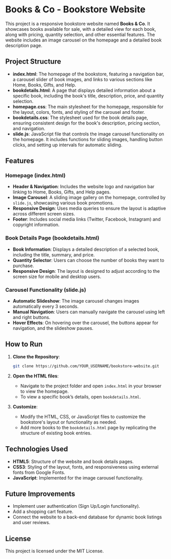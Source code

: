 # Books & Co - Bookstore Website

This project is a responsive bookstore website named **Books & Co**. It showcases books available for sale, with a detailed view for each book, along with pricing, quantity selection, and other essential features. The website includes an image carousel on the homepage and a detailed book description page.

## Project Structure

- **index.html**: The homepage of the bookstore, featuring a navigation bar, a carousel slider of book images, and links to various sections like Home, Books, Gifts, and Help.
- **bookdetails.html**: A page that displays detailed information about a specific book, including the book's title, description, price, and quantity selection.
- **homepage.css**: The main stylesheet for the homepage, responsible for the layout, colors, fonts, and styling of the carousel and footer.
- **bookdetails.css**: The stylesheet used for the book details page, ensuring consistent design for the book's description, pricing section, and navigation.
- **slide.js**: JavaScript file that controls the image carousel functionality on the homepage. It includes functions for sliding images, handling button clicks, and setting up intervals for automatic sliding.

## Features

### Homepage (index.html)
- **Header & Navigation**: Includes the website logo and navigation bar linking to Home, Books, Gifts, and Help pages.
- **Image Carousel**: A sliding image gallery on the homepage, controlled by `slide.js`, showcasing various book promotions.
- **Responsive Design**: Uses media queries to ensure the layout is adaptive across different screen sizes.
- **Footer**: Includes social media links (Twitter, Facebook, Instagram) and copyright information.

### Book Details Page (bookdetails.html)
- **Book Information**: Displays a detailed description of a selected book, including the title, summary, and price.
- **Quantity Selector**: Users can choose the number of books they want to purchase.
- **Responsive Design**: The layout is designed to adjust according to the screen size for mobile and desktop users.

### Carousel Functionality (slide.js)
- **Automatic Slideshow**: The image carousel changes images automatically every 3 seconds.
- **Manual Navigation**: Users can manually navigate the carousel using left and right buttons.
- **Hover Effects**: On hovering over the carousel, the buttons appear for navigation, and the slideshow pauses.

## How to Run

1. **Clone the Repository**:
    ```bash
    git clone https://github.com/YOUR_USERNAME/bookstore-website.git
    ```
2. **Open the HTML files**:
   - Navigate to the project folder and open `index.html` in your browser to view the homepage.
   - To view a specific book’s details, open `bookdetails.html`.

3. **Customize**:
   - Modify the HTML, CSS, or JavaScript files to customize the bookstore's layout or functionality as needed.
   - Add more books to the `bookdetails.html` page by replicating the structure of existing book entries.

## Technologies Used

- **HTML5**: Structure of the website and book details pages.
- **CSS3**: Styling of the layout, fonts, and responsiveness using external fonts from Google Fonts.
- **JavaScript**: Implemented for the image carousel functionality.

## Future Improvements

- Implement user authentication (Sign Up/Login functionality).
- Add a shopping cart feature.
- Connect the website to a back-end database for dynamic book listings and user reviews.

## License

This project is licensed under the MIT License.
